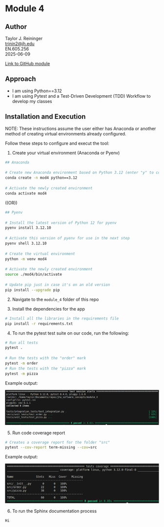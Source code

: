 # Module 4

## Author
Taylor J. Reininger\
trinin2@jh.edu\
EN.605.256\
2025-06-09

[Link to GitHub module](https://github.com/TaylorReininger/jhu_software_concepts/tree/main/module_4)

## Approach

- I am using Python==3.12
- I am using Pytest and a Test-Driven Development (TDD) Workflow to develop my classes


## Installation and Execution

NOTE: These instructions assume the user either has Anaconda or another method of creating virtual environments already configured. 

Follow these steps to configure and execut the tool:

1. Create your virtual environment (Anaconda or Pyenv)
```bash
## Anaconda

# Create new Anaconda environment based on Python 3.12 (enter "y" to continue)
conda create -n mod4 python==3.12

# Activate the newly created environment 
conda activate mod4
```

((OR))

```bash
## Pyenv

# Install the latest version of Python 12 for pyenv
pyenv install 3.12.10

# Activate this version of pyenv for use in the next step
pyenv shell 3.12.10

# Create the virtual environment
python -m venv mod4

# Activate the newly created environment
source ./mod4/bin/activate

# Update pip just in case it's on an old version
pip install --upgrade pip
```

2. Navigate to the ```module_4``` folder of this repo

3. Install the dependencies for the app
```bash
# Install all the libraries in the requirements file
pip install -r requirements.txt
```

4. To run the pytest test suite on our code, run the following:
```bash
# Run all tests
pytest .

# Run the tests with the "order" mark
pytest -m order
# Run the tests with the "pizza" mark
pytest -m pizza
```
Example output:

![Pytest](figs/pytests.png)


5. Run code coverage report
```bash
# Creates a coverage report for the folder "src"
pytest --cov-report term-missing --cov=src
```
Example output:

![Coverage Report](figs/coverage_report.png)


6. To run the Sphinx documentation process
```bash
Hi

```

